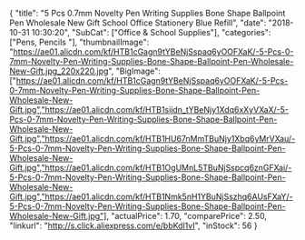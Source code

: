 {
	"title": "5 Pcs 0.7mm Novelty Pen Writing Supplies Bone Shape Ballpoint Pen Wholesale New Gift School Office Stationery Blue Refill",
	"date": "2018-10-31 10:30:20",
	"SubCat": ["Office & School Supplies"],
	"categories": ["Pens, Pencils "],
	"thumbnailImage": "https://ae01.alicdn.com/kf/HTB1cGagn9tYBeNjSspaq6yOOFXaK/-5-Pcs-0-7mm-Novelty-Pen-Writing-Supplies-Bone-Shape-Ballpoint-Pen-Wholesale-New-Gift.jpg_220x220.jpg",
	"BigImage": ["https://ae01.alicdn.com/kf/HTB1cGagn9tYBeNjSspaq6yOOFXaK/-5-Pcs-0-7mm-Novelty-Pen-Writing-Supplies-Bone-Shape-Ballpoint-Pen-Wholesale-New-Gift.jpg","https://ae01.alicdn.com/kf/HTB1sijdn_tYBeNjy1Xdq6xXyVXaX/-5-Pcs-0-7mm-Novelty-Pen-Writing-Supplies-Bone-Shape-Ballpoint-Pen-Wholesale-New-Gift.jpg","https://ae01.alicdn.com/kf/HTB1HU67nMmTBuNjy1Xbq6yMrVXau/-5-Pcs-0-7mm-Novelty-Pen-Writing-Supplies-Bone-Shape-Ballpoint-Pen-Wholesale-New-Gift.jpg","https://ae01.alicdn.com/kf/HTB1OgUMnL5TBuNjSspcq6znGFXai/-5-Pcs-0-7mm-Novelty-Pen-Writing-Supplies-Bone-Shape-Ballpoint-Pen-Wholesale-New-Gift.jpg","https://ae01.alicdn.com/kf/HTB1Nmk5nH1YBuNjSszhq6AUsFXaY/-5-Pcs-0-7mm-Novelty-Pen-Writing-Supplies-Bone-Shape-Ballpoint-Pen-Wholesale-New-Gift.jpg"],
	"actualPrice": 1.70,
	"comparePrice": 2.50,
	"linkurl": "http://s.click.aliexpress.com/e/bbKdl1vI",
	"inStock": 56
}

